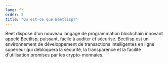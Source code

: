 ```yaml
---
lang: fr
order: 5
title: "Qu'est-ce que Beetlisp?"
---
```

Beet dispose d'un nouveau langage de programmation blockchain innovant appelé Beetlisp, puissant, facile à auditer et sécurisé. Beetlisp est un environnement de développement de transactions intelligentes en ligne supérieur qui débloquera la sécurité, la transparence et la facilité d'utilisation promises par les crypto-monnaies.

